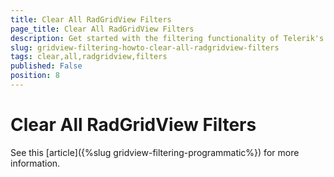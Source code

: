 ```yaml
---
title: Clear All RadGridView Filters
page_title: Clear All RadGridView Filters
description: Get started with the filtering functionality of Telerik's {{ site.framework_name }} DataGrid and learn how to clear all grid filters.
slug: gridview-filtering-howto-clear-all-radgridview-filters
tags: clear,all,radgridview,filters
published: False
position: 8
---
```


# Clear All RadGridView Filters

See this [article]({%slug gridview-filtering-programmatic%}) for more information.

